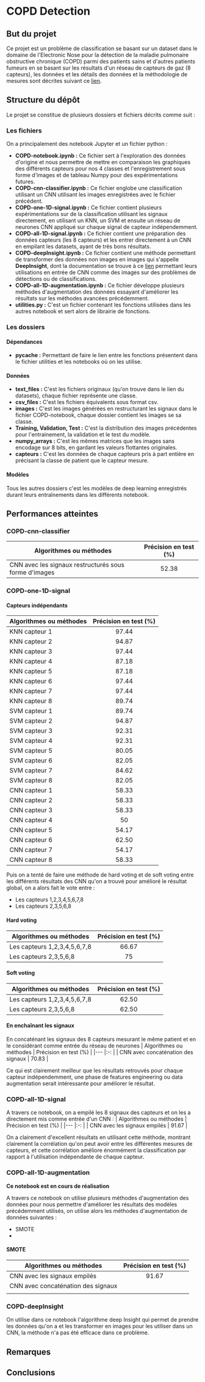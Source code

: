# COPD Detection
## But du projet 
Ce projet est un problème de classification se basant sur un dataset dans le domaine de l'Electronic Nose pour la détection de la maladie pulmonaire obstructive chronique (COPD) parmi des patients sains et d'autres patients fumeurs en se basant sur les résultats d'un réseau de capteurs de gaz (8 capteurs), les données et les détails des données et la méthodologie de mesures sont décrites suivant ce [lien](https://www.ncbi.nlm.nih.gov/pmc/articles/PMC7838708/?fbclid=IwAR2os2eFQn2hjPFu84r4nB5TY7bxbdmkbwg9kzGoeXLuNeOuU5ExJpcw6rw). 
## Structure du dépôt 
Le projet se constitue de plusieurs dossiers et fichiers décrits comme suit : 
### Les fichiers
On a principalement des notebook Jupyter et un fichier python : 
- **COPD-notebook.ipynb :** Ce fichier sert à l'exploration des données d'origine et nous permettre de mettre en comparaison les graphiques des différents capteurs pour nos 4 classes et l'enregistrement sous forme d'images et de tableau Numpy pour des expérimentations futures. 
- **COPD-cnn-classifier.ipynb :** Ce fichier englobe une classification utilisant un CNN utilisant les images enregistrées avec le fichier précédent. 
- **COPD-one-1D-signal.ipynb :** Ce fichier contient plusieurs expérimentations sur de la classification utilisant les signaux directement, en utilisant un KNN, un SVM et ensuite un réseau de neurones CNN appliqué sur chaque signal de capteur indépendemment.
- **COPD-all-1D-signal.ipynb :** Ce fichier contient une préparation des données capteurs (les 8 capteurs) et les entrer directement à un CNN en empilant les datasets, ayant de très bons résultats. 
- **COPD-deepInsight.ipynb :** Ce fichier contient une méthode permettant de transformer des données non images en images qui s'appelle **DeepInsight**, dont la documentation se trouve à ce [lien](https://github.com/alok-ai-lab/pyDeepInsight) permettant leurs utilisations en entrée de CNN comme des images sur des problèmes de détections ou de classifications. 
- **COPD-all-1D-augmentation.ipynb :** Ce fichier développe plusieurs méthodes d'augmentation des données essayant d'améliorer les résultats sur les méthodes avancées précédemment. 
- **utilities.py :** C'est un fichier contenant les fonctions utilisées dans les autres notebook et sert alors de librairie de fonctions. 
### Les dossiers
#### Dépendances
- **__pycache__ :** Permettant de faire le lien entre les fonctions présentent dans le fichier utilities et les notebooks où on les utilise. 
#### Données
- **text_files :** C'est les fichiers originaux (qu'on trouve dans le lien du datasets), chaque fichier représente une classe. 
- **csv_files :** C'est les fichiers équivalents sous format csv.
- **images :** C'est les images générées en restructurant les signaux dans le fichier COPD-notebook, chaque dossier contient les images se sa classe. 
- **Training, Validation, Test :** C'est la distribution des images précédentes pour l'entrainement, la validation et le test du modèle. 
- **numpy_arrays :** C'est les mêmes matrices que les images sans encodage sur 8 bits, en gardant les valeurs flottantes originales. 
- **capteurs :** C'est les données de chaque capteurs pris à part entière en précisant la classe de patient que le capteur mesure. 
#### Modèles
Tous les autres dossiers c'est les modèles de deep learning enregistrés durant leurs entraînements dans les différents notebook. 
## Performances atteintes
### COPD-cnn-classifier
|   Algorithmes ou méthodes    |   Précision en test (%)    |
|---                                |:-:    |
| CNN avec les signaux restructurés sous forme d'images | 52.38 |
### COPD-one-1D-signal
#### Capteurs indépendants
|   Algorithmes ou méthodes    |   Précision en test (%)    |
|---            |:-:    |
| KNN capteur 1 | 97.44 |
| KNN capteur 2 | 94.87 |
| KNN capteur 3 | 97.44 |
| KNN capteur 4 | 87.18 |
| KNN capteur 5 | 87.18 |
| KNN capteur 6 | 97.44 |
| KNN capteur 7 | 97.44 |
| KNN capteur 8 | 89.74 |
| SVM capteur 1 | 89.74 |
| SVM capteur 2 | 94.87 |
| SVM capteur 3 | 92.31 |
| SVM capteur 4 | 92.31 |
| SVM capteur 5 | 80.05 |
| SVM capteur 6 | 82.05 |
| SVM capteur 7 | 84.62 |
| SVM capteur 8 | 82.05 |
| CNN capteur 1 | 58.33 |
| CNN capteur 2 | 58.33 |
| CNN capteur 3 | 58.33 |
| CNN capteur 4 | 50    |
| CNN capteur 5 | 54.17 |
| CNN capteur 6 | 62.50 |
| CNN capteur 7 | 54.17 |
| CNN capteur 8 | 58.33 |

Puis on a tenté de faire une méthode de hard voting et de soft voting entre les différents résultats des CNN qu'on a trouvé pour amélioré le résultat global, on a alors fait le vote entre : 
- Les capteurs 1,2,3,4,5,6,7,8
- Les capteurs 2,3,5,6,8
#### Hard voting
|   Algorithmes ou méthodes    |   Précision en test (%)    |
|---            |:-:    |
| Les capteurs 1,2,3,4,5,6,7,8 | 66.67 |
| Les capteurs 2,3,5,6,8 | 75 |
#### Soft voting
|   Algorithmes ou méthodes    |   Précision en test (%)    |
|---            |:-:    |
| Les capteurs 1,2,3,4,5,6,7,8 | 62.50 |
| Les capteurs 2,3,5,6,8 | 62.50 |
#### En enchaînant les signaux
En concaténant les signaux des 8 capteurs mesurant le même patient et en le considérant comme entrée du réseau de neurones
|   Algorithmes ou méthodes    |   Précision en test (%)    |
|---            |:-:    |
| CNN avec concaténation des signaux | 70.83 |

Ce qui est clairement meilleur que les résultats retrouvés pour chaque capteur indépendemment, une phase de features engineering ou data augmentation serait intéressante pour améliorer le résultat.  
### COPD-all-1D-signal
A travers ce notebook, on a empilé les 8 signaux des capteurs et on les a directement mis comme entrée d'un CNN : 
|   Algorithmes ou méthodes    |   Précision en test (%)    |
|---            |:-:    |
| CNN avec les signaux empilés | 91.67 |

On a clairement d'excellent résultats en utilisant cette méthode, montrant clairement la corrélation qu'on peut avoir entre les différentes mesures de capteurs, et cette corrélation améliore énormément la classification par rapport à l'utilisation indépendante de chaque capteur. 
### COPD-all-1D-augmentation
**Ce notebook est en cours de réalisation**

A travers ce notebook on utilise plusieurs méthodes d'augmentation des données pour nous permettre d'améliorer les résultats des modèles précédemment utilisés, on utilise alors les méthodes d'augmentation de données suivantes : 
- SMOTE
- 
#### SMOTE
|   Algorithmes ou méthodes    |   Précision en test (%)    |
|---            |:-:    |
| CNN avec les signaux empilés | 91.67 |
| CNN avec concaténation des signaux |  |
|  |  |

### COPD-deepInsight
On utilise dans ce notebook l'algorithme deep Insight qui permet de prendre les données qu'on a et les transformer en images pour les utiliser dans un CNN, la méthode n'a pas été efficace dans ce problème. 
## Remarques
## Conclusions